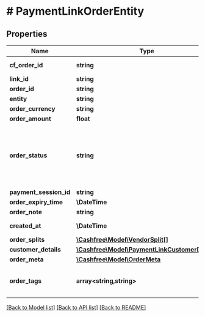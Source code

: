 # # PaymentLinkOrderEntity

## Properties

Name | Type | Description | Notes
------------ | ------------- | ------------- | -------------
**cf_order_id** | **string** | unique id generated by cashfree for your order | [optional]
**link_id** | **string** | link id of the order | [optional]
**order_id** | **string** | order_id sent during the api request | [optional]
**entity** | **string** | Type of the entity. | [optional]
**order_currency** | **string** | Currency of the order. Example INR | [optional]
**order_amount** | **float** |  | [optional]
**order_status** | **string** | Possible values are  - &#x60;ACTIVE&#x60;: Order does not have a sucessful transaction yet - &#x60;PAID&#x60;: Order is PAID with one successful transaction - &#x60;EXPIRED&#x60;: Order was not PAID and not it has expired. No transaction can be initiated for an EXPIRED order. | [optional]
**payment_session_id** | **string** |  | [optional]
**order_expiry_time** | **\DateTime** |  | [optional]
**order_note** | **string** | Additional note for order | [optional]
**created_at** | **\DateTime** | When the order was created at cashfree&#39;s server | [optional]
**order_splits** | [**\Cashfree\Model\VendorSplit[]**](VendorSplit.md) |  | [optional]
**customer_details** | [**\Cashfree\Model\PaymentLinkCustomerDetails**](PaymentLinkCustomerDetails.md) |  | [optional]
**order_meta** | [**\Cashfree\Model\OrderMeta**](OrderMeta.md) |  | [optional]
**order_tags** | **array<string,string>** | Custom Tags in thr form of {\&quot;key\&quot;:\&quot;value\&quot;} which can be passed for an order. A maximum of 10 tags can be added | [optional]

[[Back to Model list]](../../README.md#models) [[Back to API list]](../../README.md#endpoints) [[Back to README]](../../README.md)
